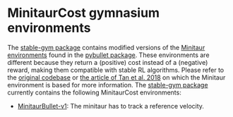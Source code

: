 # MinitaurCost gymnasium environments

The [stable-gym package](https://github.com/rickstaa/stable-gym) contains modified versions of the [Minitaur environments](https://arxiv.org/abs/1804.10332) found in the [pybullet package](https://pybullet.org/). These environments are different because they return a (positive) cost instead of a (negative) reward, making them compatible with stable RL algorithms. Please refer to the [original codebase](https://github.com/bulletphysics/bullet3/tree/master/examples/pybullet/gym/pybullet_envs/minitaur) or [the article of Tan et al. 2018](https://arxiv.org/abs/1804.10332) on which the Minitaur environment is based for more information. The [stable-gym package](https://github.com/rickstaa/stable-gym) currently contains the following MinitaurCost environments:

*   [MinitaurBullet-v1](https://github.com/rickstaa/stable-gym/stable_gym/envs/robotics/minitaur/minitaur_bullet_cost/README.md): The minitaur has to track a reference velocity.
